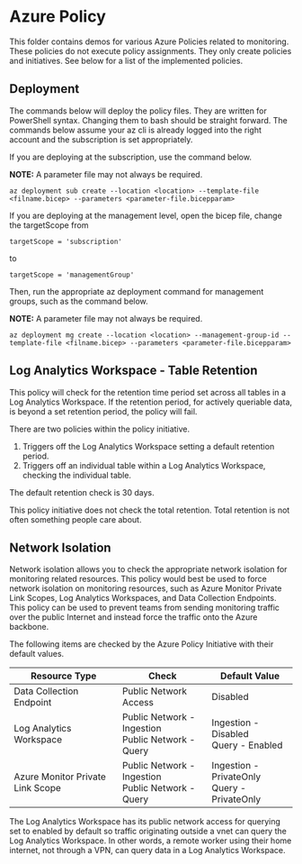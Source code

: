 # Azure Policy

This folder contains demos for various Azure Policies related to monitoring. These policies do not execute policy assignments. They only create policies and initiatives. See below for a list of the implemented policies.

## Deployment

The commands below will deploy the policy files. They are written for PowerShell syntax. Changing them to bash should be straight forward. The commands below assume your az cli is already logged into the right account and the subscription is set appropriately.

If you are deploying at the subscription, use the command below.

__NOTE:__ A parameter file may not always be required.

```pwsh
az deployment sub create --location <location> --template-file <filname.bicep> --parameters <parameter-file.bicepparam>
```

If you are deploying at the management level, open the bicep file, change the targetScope from

```bicep
targetScope = 'subscription'
```

to 

```bicep
targetScope = 'managementGroup'
```

Then, run the appropriate az deployment command for management groups, such as the command below.

__NOTE:__ A parameter file may not always be required.

```pwsh
az deployment mg create --location <location> --management-group-id --template-file <filname.bicep> --parameters <parameter-file.bicepparam>
```
## Log Analytics Workspace - Table Retention

This policy will check for the retention time period set across all tables in a Log Analytics Workspace. If the retention period, for actively queriable data, is beyond a set retention period, the policy will fail.

There are two policies within the policy initiative.

1. Triggers off the Log Analytics Workspace setting a default retention period.
2. Triggers off an individual table within a Log Analytics Workspace, checking the individual table.

The default retention check is 30 days.

This policy initiative does not check the total retention. Total retention is not often something people care about.

## Network Isolation

Network isolation allows you to check the appropriate network isolation for monitoring related resources. This policy would best be used to force network isolation on monitoring resources, such as Azure Monitor Private Link Scopes, Log Analytics Workspaces, and Data Collection Endpoints. This policy can be used to prevent teams from sending monitoring traffic over the public Internet and instead force the traffic onto the Azure backbone.

The following items are checked by the Azure Policy Initiative with their default values.

| Resource Type | Check | Default Value |
|---|---|---|
| Data Collection Endpoint | Public Network Access | Disabled |
| Log Analytics Workspace | Public Network - Ingestion</br>Public Network - Query | Ingestion - Disabled</br>Query - Enabled |
| Azure Monitor Private Link Scope | Public Network - Ingestion</br>Public Network - Query  | Ingestion - PrivateOnly</br>Query - PrivateOnly |

The Log Analytics Workspace has its public network access for querying set to enabled by default so traffic originating outside a vnet can query the Log Analytics Workspace. In other words, a remote worker using their home internet, not through a VPN, can query data in a Log Analytics Workspace.

